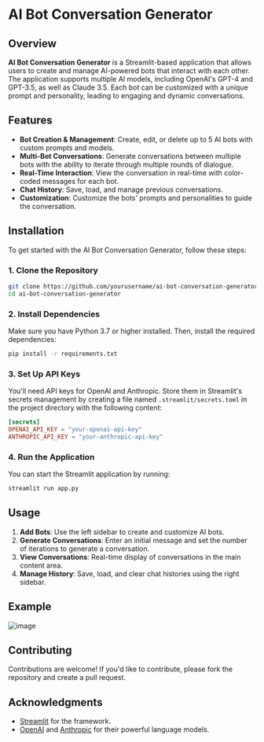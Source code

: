 # AI Bot Conversation Generator

## Overview

**AI Bot Conversation Generator** is a Streamlit-based application that allows users to create and manage AI-powered bots that interact with each other. The application supports multiple AI models, including OpenAI's GPT-4 and GPT-3.5, as well as Claude 3.5. Each bot can be customized with a unique prompt and personality, leading to engaging and dynamic conversations.

## Features

- **Bot Creation & Management**: Create, edit, or delete up to 5 AI bots with custom prompts and models.
- **Multi-Bot Conversations**: Generate conversations between multiple bots with the ability to iterate through multiple rounds of dialogue.
- **Real-Time Interaction**: View the conversation in real-time with color-coded messages for each bot.
- **Chat History**: Save, load, and manage previous conversations.
- **Customization**: Customize the bots' prompts and personalities to guide the conversation.

## Installation

To get started with the AI Bot Conversation Generator, follow these steps:

### 1. Clone the Repository

```bash
git clone https://github.com/yourusername/ai-bot-conversation-generator.git
cd ai-bot-conversation-generator
```

### 2. Install Dependencies

Make sure you have Python 3.7 or higher installed. Then, install the required dependencies:

```bash
pip install -r requirements.txt
```

### 3. Set Up API Keys

You'll need API keys for OpenAI and Anthropic. Store them in Streamlit's secrets management by creating a file named `.streamlit/secrets.toml` in the project directory with the following content:

```toml
[secrets]
OPENAI_API_KEY = "your-openai-api-key"
ANTHROPIC_API_KEY = "your-anthropic-api-key"
```

### 4. Run the Application

You can start the Streamlit application by running:

```bash
streamlit run app.py
```

## Usage

1. **Add Bots**: Use the left sidebar to create and customize AI bots.
2. **Generate Conversations**: Enter an initial message and set the number of iterations to generate a conversation.
3. **View Conversations**: Real-time display of conversations in the main content area.
4. **Manage History**: Save, load, and clear chat histories using the right sidebar.

## Example

![image](https://github.com/user-attachments/assets/96a98152-a004-4bb2-8304-72efd3f8e62a)


## Contributing

Contributions are welcome! If you'd like to contribute, please fork the repository and create a pull request.

## Acknowledgments

- [Streamlit](https://www.streamlit.io/) for the framework.
- [OpenAI](https://www.openai.com/) and [Anthropic](https://www.anthropic.com/) for their powerful language models.

